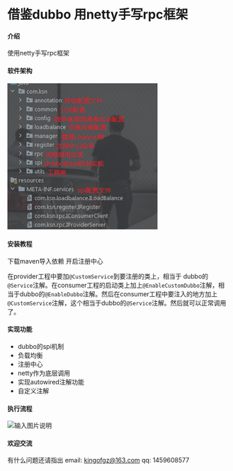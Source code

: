 # 借鉴dubbo 用netty手写rpc框架

#### 介绍
使用netty手写rpc框架

#### 软件架构
![输入图片说明](1.png "屏幕截图.png")


#### 安装教程

下载maven导入依赖
开启注册中心 

在provider工程中要加`@CustomService`到要注册的类上，相当于 dubbo的`@Service`注解。在consumer工程的启动类上加上`@EnableCustomDubbo`注解，相当于dubbo的`@EnableDubbo`注解。然后在consumer工程中要注入的地方加上`@CustomService`注解，这个相当于dubbo的`@Service`注解。然后就可以正常调用了。

#### 实现功能
 * dubbo的spi机制
 * 负载均衡
 * 注册中心
 * netty作为底层调用
 * 实现autowired注解功能
 * 自定义注解

#### 执行流程

![输入图片说明](https://images.gitee.com/uploads/images/2021/0516/130825_6cab1cf2_8044183.png "屏幕截图.png")


#### 欢迎交流
有什么问题还请指出 
email: kingofgz@163.com
qq: 1459608577
